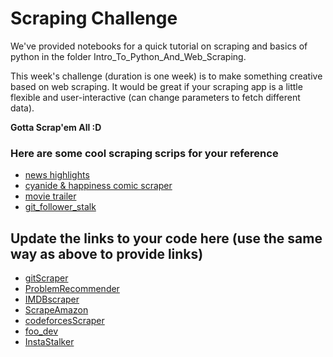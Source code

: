 # Scraping Challenge
We've provided notebooks for a quick tutorial on scraping and basics of python in the folder Intro_To_Python_And_Web_Scraping.

This week's challenge (duration is one week) is to make something creative based on web scraping. It would be great if your scraping app is a little flexible and user-interactive (can change parameters to fetch different data).

**Gotta Scrap'em All :D**

### Here are some cool scraping scrips for your reference
- [news highlights](https://gist.github.com/zerismo/2b1fd88291db55772eadd37362f17c7a)
- [cyanide & happiness comic scraper](https://github.com/antimatter96/CyanideAndHappiness/blob/master/cnh_nix.py)
- [movie trailer](https://github.com/prachi1210/movie_trailer_website/blob/master/movie_list.py)
- [git_follower_stalk](https://gist.github.com/mananpal1997/eda4b546d092265af22c66ec229aa6e1)

## Update the links to your code here (use the same way as above to provide links)
- [gitScraper](https://github.com/pratyush1687/gitScraper)
- [ProblemRecommender](https://github.com/wh1t3r0s3/ProblemRecommender)
- [IMDBscraper](https://github.com/rupav/Scraping-From-IMDB)
- [ScrapeAmazon](https://github.com/anmol-1602/lightningdeal)
- [codeforcesScraper](https://github.com/aastha980/scrapecodeforces/tree/master)
- [foo_dev](https://github.com/parimatrix/foo_dev)
- [InstaStalker](https://github.com/rohit1576/InstaStalker)
